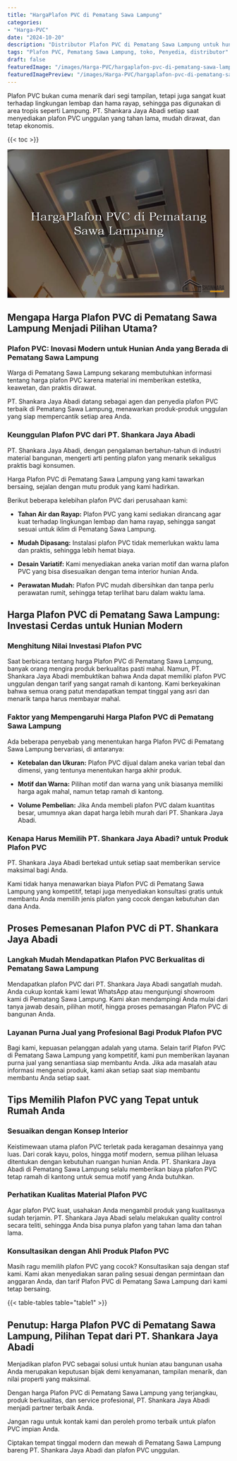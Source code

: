 ```yaml
---
title: "HargaPlafon PVC di Pematang Sawa Lampung"
categories:
- "Harga-PVC"
date: "2024-10-20"
description: "Distributor Plafon PVC di Pematang Sawa Lampung untuk hunian, perkantoran, dan toko. Produk terbaik, beragam motif, pilihan warna menarik, beserta jasa penempatan ditangani oleh teknisi berpengalaman serta garansi resmi!|Servis penjualan Plafon PVC di Pematang Sawa Lampung untuk kebutuhan tempat tinggal, perkantoran, atau gerai, dengan produk unggulan dan penempatan oleh tenaga ahli profesional dan jaminan resmi.|Alternatif Plafon PVC di Pematang Sawa Lampung yang terpercaya untuk rumah, kantor, serta gerai, dengan panel unggulan dan pemasangan ditangani oleh tim ahli dan jaminan resmi.|Penjualan Plafon PVC di Pematang Sawa Lampung bagi hunian, office, dan gerai, beserta panel berkualitas dan instalasi dikerjakan oleh tenaga ahli berpengalaman, dilengkapi dengan jaminan resmi.}"
tags: "Plafon PVC, Pematang Sawa Lampung, toko, Penyedia, distributor"
draft: false
featuredImage: "/images/Harga-PVC/hargaplafon-pvc-di-pematang-sawa-lampung.png"
featuredImagePreview: "/images/Harga-PVC/hargaplafon-pvc-di-pematang-sawa-lampung.png"
---
```


Plafon PVC bukan cuma menarik dari segi tampilan, tetapi juga sangat kuat terhadap lingkungan lembap dan hama rayap, sehingga pas digunakan di area tropis seperti Lampung. PT. Shankara Jaya Abadi setiap saat menyediakan plafon PVC unggulan yang tahan lama, mudah dirawat, dan tetap ekonomis.

{{< toc >}}

![HargaPlafon PVC di Pematang Sawa Lampung](/images/Harga-PVC/HargaPlafon-PVC-di-Pematang-Sawa-Lampung.png)

## Mengapa Harga Plafon PVC di Pematang Sawa Lampung Menjadi Pilihan Utama?

### Plafon PVC: Inovasi Modern untuk Hunian Anda yang Berada di Pematang Sawa Lampung

Warga di Pematang Sawa Lampung sekarang membutuhkan informasi tentang harga plafon PVC karena material ini memberikan estetika, keawetan, dan praktis dirawat.

PT. Shankara Jaya Abadi datang sebagai agen dan penyedia plafon PVC terbaik di Pematang Sawa Lampung, menawarkan produk-produk unggulan yang siap mempercantik setiap area Anda.

### Keunggulan Plafon PVC dari PT. Shankara Jaya Abadi

PT. Shankara Jaya Abadi, dengan pengalaman bertahun-tahun di industri material bangunan, mengerti arti penting plafon yang menarik sekaligus praktis bagi konsumen.

Harga Plafon PVC di Pematang Sawa Lampung yang kami tawarkan bersaing, sejalan dengan mutu produk yang kami hadirkan.

Berikut beberapa kelebihan plafon PVC dari perusahaan kami:

- **Tahan Air dan Rayap:** Plafon PVC yang kami sediakan dirancang agar kuat terhadap lingkungan lembap dan hama rayap, sehingga sangat sesuai untuk iklim di Pematang Sawa Lampung.

- **Mudah Dipasang:** Instalasi plafon PVC tidak memerlukan waktu lama dan praktis, sehingga lebih hemat biaya.

- **Desain Variatif:** Kami menyediakan aneka varian motif dan warna plafon PVC yang bisa disesuaikan dengan tema interior hunian Anda.

- **Perawatan Mudah:** Plafon PVC mudah dibersihkan dan tanpa perlu perawatan rumit, sehingga tetap terlihat baru dalam waktu lama.

## Harga Plafon PVC di Pematang Sawa Lampung: Investasi Cerdas untuk Hunian Modern

### Menghitung Nilai Investasi Plafon PVC

Saat berbicara tentang harga Plafon PVC di Pematang Sawa Lampung, banyak orang mengira produk berkualitas pasti mahal. Namun, PT. Shankara Jaya Abadi membuktikan bahwa Anda dapat memiliki plafon PVC unggulan dengan tarif yang sangat ramah di kantong. Kami berkeyakinan bahwa semua orang patut mendapatkan tempat tinggal yang asri dan menarik tanpa harus membayar mahal.

### Faktor yang Mempengaruhi Harga Plafon PVC di Pematang Sawa Lampung

Ada beberapa penyebab yang menentukan harga Plafon PVC di Pematang Sawa Lampung bervariasi, di antaranya:

- **Ketebalan dan Ukuran:** Plafon PVC dijual dalam aneka varian tebal dan dimensi, yang tentunya menentukan harga akhir produk.

- **Motif dan Warna:** Pilihan motif dan warna yang unik biasanya memiliki harga agak mahal, namun tetap ramah di kantong.

- **Volume Pembelian:** Jika Anda membeli plafon PVC dalam kuantitas besar, umumnya akan dapat harga lebih murah dari PT. Shankara Jaya Abadi.

### Kenapa Harus Memilih PT. Shankara Jaya Abadi? untuk Produk Plafon PVC

PT. Shankara Jaya Abadi bertekad untuk setiap saat memberikan service maksimal bagi Anda.

Kami tidak hanya menawarkan biaya Plafon PVC di Pematang Sawa Lampung yang kompetitif, tetapi juga menyediakan konsultasi gratis untuk membantu Anda memilih jenis plafon yang cocok dengan kebutuhan dan dana Anda.

## Proses Pemesanan Plafon PVC di PT. Shankara Jaya Abadi

### Langkah Mudah Mendapatkan Plafon PVC Berkualitas di Pematang Sawa Lampung

Mendapatkan plafon PVC dari PT. Shankara Jaya Abadi sangatlah mudah. Anda cukup kontak kami lewat WhatsApp atau mengunjungi showroom kami di Pematang Sawa Lampung. Kami akan mendampingi Anda mulai dari tanya jawab desain, pilihan motif, hingga proses pemasangan Plafon PVC di bangunan Anda.

### Layanan Purna Jual yang Profesional Bagi Produk Plafon PVC

Bagi kami, kepuasan pelanggan adalah yang utama. Selain tarif Plafon PVC di Pematang Sawa Lampung yang kompetitif, kami pun memberikan layanan purna jual yang senantiasa siap membantu Anda. Jika ada masalah atau informasi mengenai produk, kami akan setiap saat siap membantu membantu Anda setiap saat.

## Tips Memilih Plafon PVC yang Tepat untuk Rumah Anda

### Sesuaikan dengan Konsep Interior

Keistimewaan utama plafon PVC terletak pada keragaman desainnya yang luas. Dari corak kayu, polos, hingga motif modern, semua pilihan leluasa ditentukan dengan kebutuhan ruangan hunian Anda. PT. Shankara Jaya Abadi di Pematang Sawa Lampung selalu memberikan biaya plafon PVC tetap ramah di kantong untuk semua motif yang Anda butuhkan.

### Perhatikan Kualitas Material Plafon PVC

Agar plafon PVC kuat, usahakan Anda mengambil produk yang kualitasnya sudah terjamin. PT. Shankara Jaya Abadi selalu melakukan quality control secara teliti, sehingga Anda bisa punya plafon yang tahan lama dan tahan lama.

### Konsultasikan dengan Ahli Produk Plafon PVC

Masih ragu memilih plafon PVC yang cocok? Konsultasikan saja dengan staf kami. Kami akan menyediakan saran paling sesuai dengan permintaan dan anggaran Anda, dan tarif Plafon PVC di Pematang Sawa Lampung dari kami tetap bersaing.

{{< table-tables table="table1" >}}

## Penutup: Harga Plafon PVC di Pematang Sawa Lampung, Pilihan Tepat dari PT. Shankara Jaya Abadi

Menjadikan plafon PVC sebagai solusi untuk hunian atau bangunan usaha Anda merupakan keputusan bijak demi kenyamanan, tampilan menarik, dan nilai properti yang maksimal.

Dengan harga Plafon PVC di Pematang Sawa Lampung yang terjangkau, produk berkualitas, dan service profesional, PT. Shankara Jaya Abadi menjadi partner terbaik Anda.

Jangan ragu untuk kontak kami dan peroleh promo terbaik untuk plafon PVC impian Anda.

Ciptakan tempat tinggal modern dan mewah di Pematang Sawa Lampung bareng PT. Shankara Jaya Abadi dan plafon PVC unggulan.
